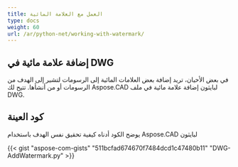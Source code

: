 ```yaml
---
title: العمل مع العلامة المائية
type: docs
weight: 60
url: /ar/python-net/working-with-watermark/
---
```


## **إضافة علامة مائية في DWG**

في بعض الأحيان، تريد إضافة بعض العلامات المائية إلى الرسومات لتشير إلى الهدف من الرسومات أو من أنشأها. تتيح لك Aspose.CAD لبايثون إضافة علامة مائية في ملف DWG.

## كود العينة

يوضح الكود أدناه كيفية تحقيق نفس الهدف باستخدام Aspose.CAD لبايثون

{{< gist "aspose-com-gists" "511bcfad674670f7484dcd1c47480b11" "DWG-AddWatermark.py" >}}
